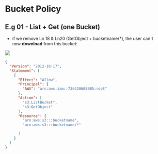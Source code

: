 # Bucket Policy

## E.g 01 - List + Get (one Bucket)
* if we remove Ln 18 & Ln20 (GetObject + bucketname/*), the user can't now **download** from this bucket:

[<img src="https://i.imgur.com/frjRzvh.png">](https://i.imgur.com/frjRzvh.png)
  
  
````json
{
  "Version": "2012-10-17",
  "Statement": [
    {
      "Effect": "Allow",
      "Principal": {
        "AWS": "arn:aws:iam::736420608985:root"
      },
      "Action": [
        "s3:ListBucket",
        "s3:GetObject"
      ],
      "Resource": [
        "arn:aws:s3:::bucketname",
        "arn:aws:s3:::bucketname/*"

      ]
    }
  ]
}
````
